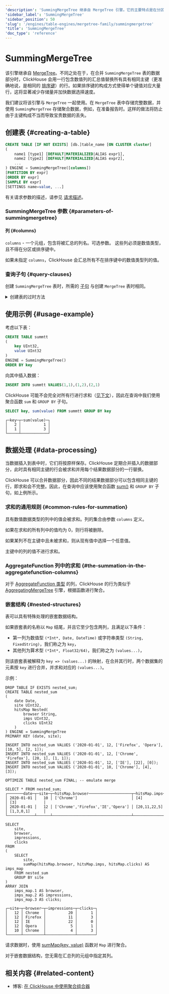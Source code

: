 ```yaml
---
'description': 'SummingMergeTree 继承自 MergeTree 引擎。它的主要特点是在分区合并期间自动对数值数据进行求和。'
'sidebar_label': 'SummingMergeTree'
'sidebar_position': 50
'slug': '/engines/table-engines/mergetree-family/summingmergetree'
'title': 'SummingMergeTree'
'doc_type': 'reference'
---
```



# SummingMergeTree

该引擎继承自 [MergeTree](/engines/table-engines/mergetree-family/versionedcollapsingmergetree)。不同之处在于，在合并 `SummingMergeTree` 表的数据部分时，ClickHouse 会用一行包含数值列的汇总值替换所有具有相同主键（更准确地说，是相同的 [排序键](../../../engines/table-engines/mergetree-family/mergetree.md)）的行。如果排序键的构成方式使得单个键值对应大量行，这将显著减少存储量并加快数据选择速度。

我们建议将该引擎与 `MergeTree` 一起使用。在 `MergeTree` 表中存储完整数据，并使用 `SummingMergeTree` 存储聚合数据，例如，在准备报告时。这样的做法将防止由于主键构成不当而导致宝贵数据的丢失。

## 创建表 {#creating-a-table}

```sql
CREATE TABLE [IF NOT EXISTS] [db.]table_name [ON CLUSTER cluster]
(
    name1 [type1] [DEFAULT|MATERIALIZED|ALIAS expr1],
    name2 [type2] [DEFAULT|MATERIALIZED|ALIAS expr2],
    ...
) ENGINE = SummingMergeTree([columns])
[PARTITION BY expr]
[ORDER BY expr]
[SAMPLE BY expr]
[SETTINGS name=value, ...]
```

有关请求参数的描述，请参见 [请求描述](../../../sql-reference/statements/create/table.md)。

### SummingMergeTree 参数 {#parameters-of-summingmergetree}

#### 列 {#columns}

`columns` - 一个元组，包含将被汇总的列名。可选参数。
这些列必须是数值类型，且不得在分区或排序键中。

如果未指定 `columns`，ClickHouse 会汇总所有不在排序键中的数值类型列的值。

### 查询子句 {#query-clauses}

创建 `SummingMergeTree` 表时，所需的 [子句](../../../engines/table-engines/mergetree-family/mergetree.md) 与创建 `MergeTree` 表时相同。

<details markdown="1">

<summary>创建表的过时方法</summary>

:::note
在新项目中请勿使用此方法，并尽可能将旧项目切换到上述描述的方法。
:::

```sql
CREATE TABLE [IF NOT EXISTS] [db.]table_name [ON CLUSTER cluster]
(
    name1 [type1] [DEFAULT|MATERIALIZED|ALIAS expr1],
    name2 [type2] [DEFAULT|MATERIALIZED|ALIAS expr2],
    ...
) ENGINE [=] SummingMergeTree(date-column [, sampling_expression], (primary, key), index_granularity, [columns])
```

除 `columns` 之外的所有参数与 `MergeTree` 中的含义相同。

- `columns` — 包含将被汇总的列名的元组。可选参数。有关描述，请参见上面的文本。

</details>

## 使用示例 {#usage-example}

考虑以下表：

```sql
CREATE TABLE summtt
(
    key UInt32,
    value UInt32
)
ENGINE = SummingMergeTree()
ORDER BY key
```

向其中插入数据：

```sql
INSERT INTO summtt VALUES(1,1),(1,2),(2,1)
```

ClickHouse 可能不会完全对所有行进行求和（[见下文](#data-processing)），因此在查询中我们使用聚合函数 `sum` 和 `GROUP BY` 子句。

```sql
SELECT key, sum(value) FROM summtt GROUP BY key
```

```text
┌─key─┬─sum(value)─┐
│   2 │          1 │
│   1 │          3 │
└─────┴────────────┘
```

## 数据处理 {#data-processing}

当数据插入到表中时，它们将按原样保存。ClickHouse 定期合并插入的数据部分，此时具有相同主键的行会被求和并用每个结果数据部分的一行替换。

ClickHouse 可以合并数据部分，因此不同的结果数据部分可以包含相同主键的行，即求和会不完整。因此，在查询中应该使用聚合函数 [sum()](/sql-reference/aggregate-functions/reference/sum) 和 `GROUP BY` 子句，如上例所示。

### 求和的通用规则 {#common-rules-for-summation}

具有数值数据类型的列中的值会被求和。列的集合由参数 `columns` 定义。

如果在求和的所有列中的值均为 0，则行将被删除。

如果某列不在主键中且未被求和，则从现有值中选择一个任意值。

主键中的列的值不进行求和。

### AggregateFunction 列中的求和 {#the-summation-in-the-aggregatefunction-columns}

对于 [AggregateFunction 类型](../../../sql-reference/data-types/aggregatefunction.md) 的列，ClickHouse 的行为类似于 [AggregatingMergeTree](../../../engines/table-engines/mergetree-family/aggregatingmergetree.md) 引擎，根据函数进行聚合。

### 嵌套结构 {#nested-structures}

表可以具有特殊处理的嵌套数据结构。

如果嵌套表的名称以 `Map` 结尾，并且它至少包含两列，且满足以下条件：

- 第一列为数值型 `(*Int*, Date, DateTime)` 或字符串类型 `(String, FixedString)`，我们称之为 `key`，
- 其他列为算术型 `(*Int*, Float32/64)`，我们称之为 `(values...)`，

则该嵌套表被解释为 `key => (values...)` 的映射，在合并其行时，两个数据集的元素按 `key` 进行合并，并求和对应的 `(values...)`。

示例：

```text
DROP TABLE IF EXISTS nested_sum;
CREATE TABLE nested_sum
(
    date Date,
    site UInt32,
    hitsMap Nested(
        browser String,
        imps UInt32,
        clicks UInt32
    )
) ENGINE = SummingMergeTree
PRIMARY KEY (date, site);

INSERT INTO nested_sum VALUES ('2020-01-01', 12, ['Firefox', 'Opera'], [10, 5], [2, 1]);
INSERT INTO nested_sum VALUES ('2020-01-01', 12, ['Chrome', 'Firefox'], [20, 1], [1, 1]);
INSERT INTO nested_sum VALUES ('2020-01-01', 12, ['IE'], [22], [0]);
INSERT INTO nested_sum VALUES ('2020-01-01', 10, ['Chrome'], [4], [3]);

OPTIMIZE TABLE nested_sum FINAL; -- emulate merge 

SELECT * FROM nested_sum;
┌───────date─┬─site─┬─hitsMap.browser───────────────────┬─hitsMap.imps─┬─hitsMap.clicks─┐
│ 2020-01-01 │   10 │ ['Chrome']                        │ [4]          │ [3]            │
│ 2020-01-01 │   12 │ ['Chrome','Firefox','IE','Opera'] │ [20,11,22,5] │ [1,3,0,1]      │
└────────────┴──────┴───────────────────────────────────┴──────────────┴────────────────┘

SELECT
    site,
    browser,
    impressions,
    clicks
FROM
(
    SELECT
        site,
        sumMap(hitsMap.browser, hitsMap.imps, hitsMap.clicks) AS imps_map
    FROM nested_sum
    GROUP BY site
)
ARRAY JOIN
    imps_map.1 AS browser,
    imps_map.2 AS impressions,
    imps_map.3 AS clicks;

┌─site─┬─browser─┬─impressions─┬─clicks─┐
│   12 │ Chrome  │          20 │      1 │
│   12 │ Firefox │          11 │      3 │
│   12 │ IE      │          22 │      0 │
│   12 │ Opera   │           5 │      1 │
│   10 │ Chrome  │           4 │      3 │
└──────┴─────────┴─────────────┴────────┘
```

请求数据时，使用 [sumMap(key, value)](../../../sql-reference/aggregate-functions/reference/summap.md) 函数对 `Map` 进行聚合。

对于嵌套数据结构，您无需在汇总列的元组中指定其列。

## 相关内容 {#related-content}

- 博客: [在 ClickHouse 中使用聚合组合器](https://clickhouse.com/blog/aggregate-functions-combinators-in-clickhouse-for-arrays-maps-and-states)
